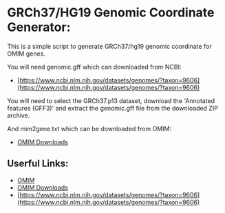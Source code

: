 GRCh37/HG19 Genomic Coordinate Generator:
=========================================

This is a simple script to generate GRCh37/hg19 genomic coordinate for OMIM genes.

You will need genomic.gff which can downloaded from NCBI:

- [https://www.ncbi.nlm.nih.gov/datasets/genomes/?taxon=9606](https://www.ncbi.nlm.nih.gov/datasets/genomes/?taxon=9606)

You will need to select the GRCh37.p13 dataset, download the 'Annotated features (GFF3)' and extract the genomic.gff file from the downloaded ZIP archive.

And mim2gene.txt which can be downloaded from OMIM:

- [OMIM Downloads](https://omim.org/downloads)


Userful Links:
--------------

- [OMIM](https://omim.org/)
- [OMIM Downloads](https://omim.org/downloads)
- [https://www.ncbi.nlm.nih.gov/datasets/genomes/?taxon=9606](https://www.ncbi.nlm.nih.gov/datasets/genomes/?taxon=9606)


